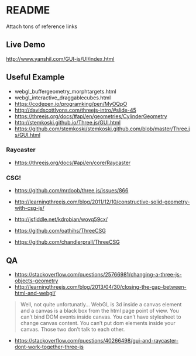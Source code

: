 # README
Attach tons of reference links

## Live Demo
http://www.yanshil.com/GUI-js/UI/index.html

## Useful Example

* webgl_buffergeometry_morphtargets.html
* webgl_interactive_draggablecubes.html
* https://codepen.io/programking/pen/MyOQpO
* http://davidscottlyons.com/threejs-intro/#slide-45
* https://threejs.org/docs/#api/en/geometries/CylinderGeometry
* http://stemkoski.github.io/Three.js/GUI.html
* https://github.com/stemkoski/stemkoski.github.com/blob/master/Three.js/GUI.html

### Raycaster
* https://threejs.org/docs/#api/en/core/Raycaster

### CSG!
* https://github.com/mrdoob/three.js/issues/866
* http://learningthreejs.com/blog/2011/12/10/constructive-solid-geometry-with-csg-js/
* http://jsfiddle.net/kdrobian/wovq59cx/

* https://github.com/oathihs/ThreeCSG
* https://github.com/chandlerprall/ThreeCSG
## QA
* https://stackoverflow.com/questions/25766981/changing-a-three-js-objects-geometry
* http://learningthreejs.com/blog/2013/04/30/closing-the-gap-between-html-and-webgl/
> Well, not quite unfortunatly… WebGL is 3d inside a canvas element and a canvas is a black box from the html page point of view. You can’t bind DOM events inside canvas. You can’t have stylesheet to change canvas content. You can’t put dom elements inside your canvas. Those two don’t talk to each other.
* https://stackoverflow.com/questions/40266498/gui-and-raycaster-dont-work-together-three-js
